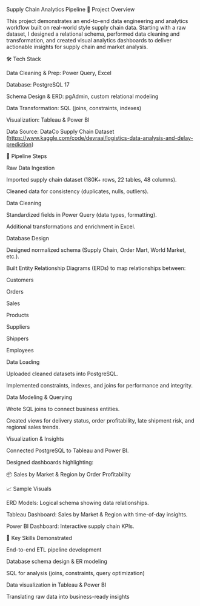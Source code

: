 Supply Chain Analytics Pipeline
🔎 Project Overview

This project demonstrates an end-to-end data engineering and analytics workflow built on real-world style supply chain data. Starting with a raw dataset, I designed a relational schema, performed data cleaning and transformation, and created visual analytics dashboards to deliver actionable insights for supply chain and market analysis.

🛠️ Tech Stack

Data Cleaning & Prep: Power Query, Excel

Database: PostgreSQL 17

Schema Design & ERD: pgAdmin, custom relational modeling

Data Transformation: SQL (joins, constraints, indexes)

Visualization: Tableau & Power BI

Data Source: DataCo Supply Chain Dataset (https://www.kaggle.com/code/devraai/logistics-data-analysis-and-delay-prediction)

📂 Pipeline Steps

Raw Data Ingestion

Imported supply chain dataset (180K+ rows, 22 tables, 48 columns).

Cleaned data for consistency (duplicates, nulls, outliers).

Data Cleaning

Standardized fields in Power Query (data types, formatting).

Additional transformations and enrichment in Excel.

Database Design

Designed normalized schema (Supply Chain, Order Mart, World Market, etc.).

Built Entity Relationship Diagrams (ERDs) to map relationships between:

Customers

Orders

Sales

Products

Suppliers

Shippers

Employees

Data Loading

Uploaded cleaned datasets into PostgreSQL.

Implemented constraints, indexes, and joins for performance and integrity.

Data Modeling & Querying

Wrote SQL joins to connect business entities.

Created views for delivery status, order profitability, late shipment risk, and regional sales trends.

Visualization & Insights

Connected PostgreSQL to Tableau and Power BI.

Designed dashboards highlighting:

📦 Sales by Market & Region by Order Profitability

📈 Sample Visuals

ERD Models: Logical schema showing data relationships.

Tableau Dashboard: Sales by Market & Region with time-of-day insights.

Power BI Dashboard: Interactive supply chain KPIs.

🎯 Key Skills Demonstrated

End-to-end ETL pipeline development

Database schema design & ER modeling

SQL for analysis (joins, constraints, query optimization)

Data visualization in Tableau & Power BI

Translating raw data into business-ready insights
